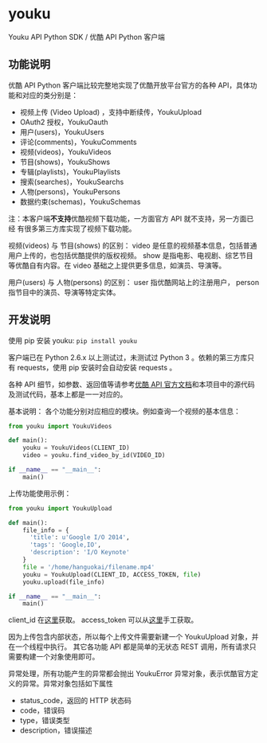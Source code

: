# youku
Youku API Python SDK / 优酷 API Python 客户端

## 功能说明
优酷 API Python 客户端比较完整地实现了优酷开放平台官方的各种 API，具体功能和对应的类分别是：
* 视频上传 (Video Upload) ，支持中断续传，YoukuUpload
* OAuth2 授权，YoukuOauth
* 用户(users)，YoukuUsers
* 评论(comments)，YoukuComments
* 视频(videos)，YoukuVideos
* 节目(shows)，YoukuShows
* 专辑(playlists)，YoukuPlaylists
* 搜索(searches)，YoukuSearchs
* 人物(persons)，YoukuPersons
* 数据约束(schemas)，YoukuSchemas

注：本客户端**不支持**优酷视频下载功能，一方面官方 API 就不支持，另一方面已经
有很多第三方库实现了视频下载功能。

视频(videos) 与 节目(shows) 的区别：
video 是任意的视频基本信息，包括普通用户上传的，也包括优酷提供的版权视频。
show 是指电影、电视剧、综艺节目等优酷自有内容。在 video 基础之上提供更多信息，如演员、导演等。

用户(users) 与 人物(persons) 的区别：
user 指优酷网站上的注册用户， person 指节目中的演员、导演等特定实体。

## 开发说明
使用 pip 安装 youku: <code>pip install youku</code>

客户端已在 Python 2.6.x 以上测试过，未测试过 Python 3 。依赖的第三方库只有 requests，使用 pip 安装时会自动安装 requests 。

各种 API 细节，如参数、返回值等请参考[优酷 API 官方文档](http://open.youku.com/docs/doc?id=0)和本项目中的源代码及测试代码，基本上都是一一对应的。

基本说明：
各个功能分别对应相应的模块。例如查询一个视频的基本信息：
```python
from youku import YoukuVideos

def main():
    youku = YoukuVideos(CLIENT_ID)
    video = youku.find_video_by_id(VIDEO_ID)

if __name__ == "__main__":
    main()
```


上传功能使用示例：
```python
from youku import YoukuUpload

def main():
    file_info = {
      'title': u'Google I/O 2014',
      'tags': 'Google,IO',
      'description': 'I/O Keynote'
    }
    file = '/home/hanguokai/filename.mp4'
    youku = YoukuUpload(CLIENT_ID, ACCESS_TOKEN, file)
    youku.upload(file_info)

if __name__ == "__main__":
    main()
```

client_id 在[这里](http://cloud.youku.com/app)获取。
access_token 可以从[这里](http://cloud.youku.com/tools)手工获取。

因为上传包含内部状态，所以每个上传文件需要新建一个 YoukuUpload 对象，并在一个线程中执行。
其它各功能 API 都是简单的无状态 REST 调用，所有请求只需要构建一个对象使用即可。

异常处理，所有功能产生的异常都会抛出 YoukuError 异常对象，表示优酷官方定义的异常。异常对象包括如下属性
* status_code，返回的 HTTP 状态码
* code，错误码
* type，错误类型
* description，错误描述
